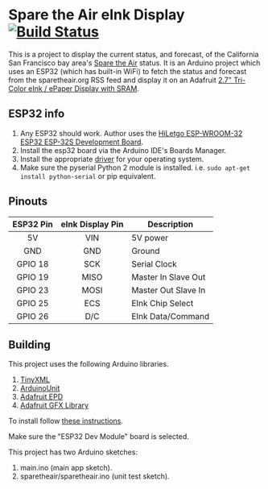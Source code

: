 # Spare the Air eInk Display [![Build Status](https://travis-ci.com/cmumford/sparetheair.svg?branch=master)](https://travis-ci.com/cmumford/sparetheair)

This is a project to display the current status, and forecast,
of the California San Francisco bay area's
[Spare the Air](http://www.sparetheair.org/) status. It is an Arduino project
which uses an ESP32 (which has built-in WiFi) to fetch the status and forecast
from the sparetheair.org RSS feed and display it on an
Adafruit [2.7" Tri-Color eInk / ePaper Display with SRAM](https://www.adafruit.com/product/4098).

## ESP32 info

1. Any ESP32 should work. Author uses the
   [HiLetgo ESP-WROOM-32 ESP32 ESP-32S Development Board](https://smile.amazon.com/dp/B0718T232Z/ref=cm_sw_em_r_mt_dp_U_NaB0DbY3RFH7X).
2. Install the esp32 board via the Arduino IDE's Boards Manager.
3. Install the appropriate [driver](https://www.silabs.com/products/development-tools/software/usb-to-uart-bridge-vcp-drivers)
   for your operating system.
4. Make sure the pyserial Python 2 module is installed. i.e. `sudo apt-get install python-serial`
   or pip equivalent.

## Pinouts

| ESP32 Pin | eInk Display Pin | Description         |
|:---------:|:----------------:|---------------------|
| 5V        | VIN              | 5V power            |
| GND       | GND              | Ground              |
| GPIO 18   | SCK              | Serial Clock        |
| GPIO 19   | MISO             | Master In Slave Out |
| GPIO 23   | MOSI             | Master Out Slave In |
| GPIO 25   | ECS              | EInk Chip Select    |
| GPIO 26   | D/C              | EInk Data/Command   |

## Building

This project uses the following Arduino libraries.

1. [TinyXML](https://github.com/adafruit/TinyXML)
2. [ArduinoUnit](https://github.com/mmurdoch/arduinounit)
3. [Adafruit EPD](https://github.com/adafruit/Adafruit_EPD)
4. [Adafruit GFX Library](https://github.com/adafruit/Adafruit-GFX-Library)

To install follow [these instructions](https://www.arduino.cc/en/guide/libraries).

Make sure the "ESP32 Dev Module" board is selected.

This project has two Arduino sketches:

1. main.ino (main app sketch).
2. sparetheair/sparetheair.ino (unit test sketch).
